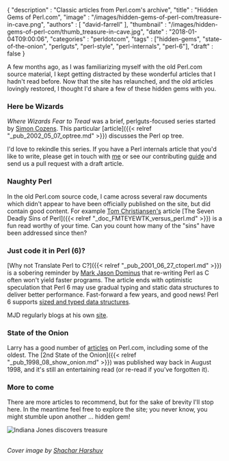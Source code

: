 {
   "description" : "Classic articles from Perl.com's archive",
   "title" : "Hidden Gems of Perl.com",
   "image" : "/images/hidden-gems-of-perl-com/treasure-in-cave.png",
   "authors" : [
      "david-farrell"
   ],
   "thumbnail" : "/images/hidden-gems-of-perl-com/thumb_treasure-in-cave.jpg",
   "date" : "2018-01-04T09:00:06",
   "categories" : "perldotcom",
   "tags" : ["hidden-gems", "state-of-the-onion", "perlguts", "perl-style", "perl-internals", "perl-6"],
   "draft" : false
}

A few months ago, as I was familiarizing myself with the old Perl.com source material, I kept getting distracted by these wonderful articles that I hadn't read before. Now that the site has relaunched, and the old articles lovingly restored, I thought I'd share a few of these hidden gems with you.

### Here be Wizards

*Where Wizards Fear to Tread* was a brief, perlguts-focused series started by [Simon Cozens](https://www.perl.com/authors/simon-cozens/). This particular [article]({{< relref "_pub_2002_05_07_optree.md" >}}) discusses the Perl op tree.

I'd love to rekindle this series. If you have a Perl internals article that you'd like to write, please get in touch with [me](mailto:perl.com-editor@perl.org) or see our contributing [guide](https://github.com/dnmfarrell/perldotcom/blob/master/CONTRIBUTING.md) and send us a pull request with a draft article.

### Naughty Perl

In the old Perl.com source code, I came across several raw documents which didn't appear to have been officially published on the site, but did contain good content. For example [Tom Christiansen's](https://www.perl.com/authors/tom-christiansen/) article [The Seven Deadly Sins of Perl]({{< relref "_doc_FMTEYEWTK_versus_perl.md" >}}) is a fun read worthy of your time. Can you count how many of the "sins" have been addressed since then?

### Just code it in Perl (6)?

[Why not Translate Perl to C?]({{< relref "_pub_2001_06_27_ctoperl.md" >}}) is a sobering reminder by [Mark Jason Dominus](https://www.perl.com/authors/mark-jason-dominus/) that re-writing Perl as C often won't yield faster programs. The article ends with optimistic speculation that Perl 6 may use gradual typing and static data structures to deliver better performance. Fast-forward a few years, and good news! Perl 6 supports [sized and typed data structures](https://perl6advent.wordpress.com/2015/12/18/day-18-sized-typed-shaped/).

MJD regularly blogs at his own [site](https://blog.plover.com/).

### State of the Onion

Larry has a good number of [articles](https://www.perl.com/authors/larry-wall/) on Perl.com, including some of the oldest. The [2nd State of the Onion]({{< relref "_pub_1998_08_show_onion.md" >}}) was published way back in August 1998, and it's still an entertaining read (or re-read if you've forgotten it).

### More to come

There are more articles to recommend, but for the sake of brevity I'll stop here. In the meantime feel free to explore the site; you never know, you might stumble upon another ... hidden gem!

![Indiana Jones discovers treasure](/images/hidden-gems-of-perl-com/indiana-stone.jpg)

\
*Cover image by [Shachar Harshuv](http://i.imgur.com/4VOS6iz.png)*
